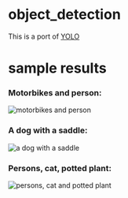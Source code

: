 # object_detection
This is a port of [YOLO](https://pjreddie.com/darknet/) 

# sample results

### Motorbikes and person:

![motorbikes and person](http://i.imgur.com/bzpdub5.png "")

### A dog with a saddle:

![a dog with a saddle](http://i.imgur.com/wbr1fNP.png "")

### Persons, cat, potted plant:

![persons, cat and potted plant](http://i.imgur.com/ZGARTfG.png "")
